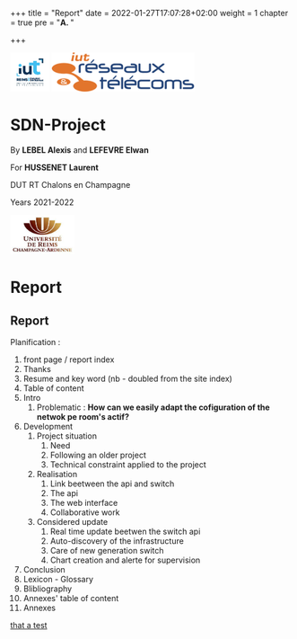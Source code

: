 +++
title = "Report"
date = 2022-01-27T17:07:28+02:00
weight = 1
chapter = true
pre = "<b>A. </b>"

+++

<style>
img {
    height: 5em;
    display: line;
}
</style>

![logo_fac](../images/logo_iut.png) ![logo_rt](../images/logo_rt.png)

# SDN-Project

By **LEBEL Alexis** and **LEFEVRE Elwan**

For **HUSSENET Laurent**

DUT RT Chalons en Champagne

Years 2021-2022

![logo_fac](../images/logo_fac.png)
# Report

## Report

Planification :

1. front page / report index
2. Thanks
3. Resume and key word (nb - doubled from the site index)
4. Table of content
5. Intro
   1. Problematic : **How can we easily adapt the cofiguration of the netwok pe room's actif?**
6. Development
   1. Project situation
      1. Need
      2. Following an older project
      3. Technical constraint applied to the project
   2. Realisation
      1. Link beetween the api and switch
      2. The api
      3. The web interface
      4. Collaborative work
   3. Considered update
      1. Real time update beetwen the switch api
      2. Auto-discovery of the infrastructure
      3. Care of new generation switch
      4. Chart creation and alerte for supervision
7. Conclusion
8. Lexicon - Glossary
9. Blibliography
10. Annexes' table of content
11. Annexes

[that a test](# "Test")
